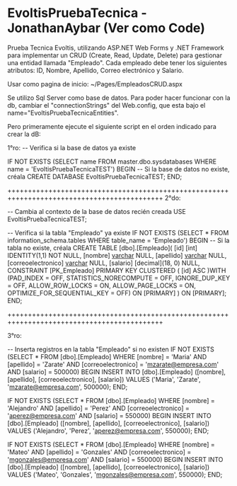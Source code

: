 # EvoltisPruebaTecnica - JonathanAybar (Ver como Code)
Prueba Tecnica Evoltis, utilizando ASP.NET Web Forms y .NET Framework para implementar un CRUD (Create, Read, Update, Delete) para gestionar una entidad llamada "Empleado". Cada empleado debe tener los siguientes atributos: ID, Nombre, Apellido, Correo electrónico y Salario.

Usar como pagina de inicio:
~/Pages/EmpleadosCRUD.aspx

Se utilizo Sql Server como base de datos.
Para poder hacer funcionar con la db, cambiar el "connectionStrings" del Web.config, que esta bajo el name="EvoltisPruebaTecnicaEntities".

Pero primeramente ejecute el siguiente script en el orden indicado para crear la dB:

1°ro:
-- Verifica si la base de datos ya existe

IF NOT EXISTS (SELECT name FROM master.dbo.sysdatabases WHERE name = 'EvoltisPruebaTecnicaTEST')
BEGIN
    -- Si la base de datos no existe, créala
    CREATE DATABASE EvoltisPruebaTecnicaTEST;
END;

++++++++++++++++++++++++++++++++++++++++++++++++++++++++++++++++++++++++++++++++++++++++++++
2°do:

-- Cambia al contexto de la base de datos recién creada
USE EvoltisPruebaTecnicaTEST;

-- Verifica si la tabla "Empleado" ya existe
IF NOT EXISTS (SELECT * FROM information_schema.tables WHERE table_name = 'Empleado')
BEGIN
    -- Si la tabla no existe, créala
    CREATE TABLE [dbo].[Empleado](
        [id] [int] IDENTITY(1,1) NOT NULL,
        [nombre] [varchar](50) NULL,
        [apellido] [varchar](50) NULL,
        [correoelectronico] [varchar](50) NULL,
        [salario] [decimal](18, 0) NULL,
     CONSTRAINT [PK_Empleado] PRIMARY KEY CLUSTERED 
    (
        [id] ASC
    )WITH (PAD_INDEX = OFF, STATISTICS_NORECOMPUTE = OFF, IGNORE_DUP_KEY = OFF, ALLOW_ROW_LOCKS = ON, ALLOW_PAGE_LOCKS = ON, OPTIMIZE_FOR_SEQUENTIAL_KEY = OFF) ON [PRIMARY]
    ) ON [PRIMARY];
END;

++++++++++++++++++++++++++++++++++++++++++++++++++++++++++++++++++++++++++++++++++++++++++++

3°ro:

-- Inserta registros en la tabla "Empleado" si no existen
IF NOT EXISTS (SELECT * FROM [dbo].[Empleado] WHERE [nombre] = 'Maria' AND [apellido] = 'Zarate' AND [correoelectronico] = 'mzarate@empresa.com' AND [salario] = 500000)
BEGIN
    INSERT INTO [dbo].[Empleado] ([nombre], [apellido], [correoelectronico], [salario])
    VALUES ('Maria', 'Zarate', 'mzarate@empresa.com', 500000);
END;

IF NOT EXISTS (SELECT * FROM [dbo].[Empleado] WHERE [nombre] = 'Alejandro' AND [apellido] = 'Perez' AND [correoelectronico] = 'aperez@empresa.com' AND [salario] = 550000)
BEGIN
    INSERT INTO [dbo].[Empleado] ([nombre], [apellido], [correoelectronico], [salario])
    VALUES ('Alejandro', 'Perez', 'aperez@empresa.com', 550000);
END;

IF NOT EXISTS (SELECT * FROM [dbo].[Empleado] WHERE [nombre] = 'Mateo' AND [apellido] = 'Gonzales' AND [correoelectronico] = 'mgonzales@empresa.com' AND [salario] = 550000)
BEGIN
    INSERT INTO [dbo].[Empleado] ([nombre], [apellido], [correoelectronico], [salario])
    VALUES ('Mateo', 'Gonzales', 'mgonzales@empresa.com', 550000);
END;
